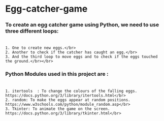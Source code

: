 # Egg-catcher-game
### To create an egg catcher game using Python, we need to use three different loops:</br></br>
    1. One to create new eggs.</br>
    2. Another to check if the catcher has caught an egg.</br>
    3. And the third loop to move eggs and to check if the eggs touched the ground.</br></br>
    
### Python Modules used in this project are : </br></br>
    1. itertools  : To change the colours of the falling eggs. https://docs.python.org/3/library/itertools.html</br>
    2. random: To make the eggs appear at random positions.  https://www.w3schools.com/python/module_random.asp</br>
    3. Tkinter: To animate the game on the screen.   https://docs.python.org/3/library/tkinter.html</br>

    
    



